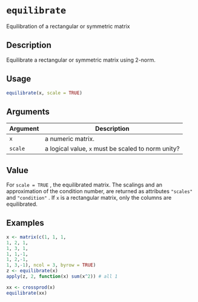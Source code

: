 # `equilibrate`

Equilibration of a rectangular or symmetric matrix


## Description

Equilibrate a rectangular or symmetric matrix using 2-norm.


## Usage

```r
equilibrate(x, scale = TRUE)
```


## Arguments

Argument      |Description
------------- |----------------
`x`     |     a numeric matrix.
`scale`     |     a logical value, `x` must be scaled to norm unity?


## Value

For `scale = TRUE` , the equilibrated matrix. The scalings and an approximation
 of the condition number, are returned as attributes `"scales"` and `"condition"` .
 If `x` is a rectangular matrix, only the columns are equilibrated.


## Examples

```r
x <- matrix(c(1, 1, 1,
1, 2, 1,
1, 3, 1,
1, 1,-1,
1, 2,-1,
1, 3,-1), ncol = 3, byrow = TRUE)
z <- equilibrate(x)
apply(z, 2, function(x) sum(x^2)) # all 1

xx <- crossprod(x)
equilibrate(xx)
```


